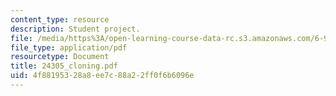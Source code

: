```yaml
---
content_type: resource
description: Student project.
file: /media/https%3A/open-learning-course-data-rc.s3.amazonaws.com/6-901-inventions-and-patents-fall-2005/4f88195328a8ee7c88a22ff0f6b6096e_24305_cloning.pdf
file_type: application/pdf
resourcetype: Document
title: 24305_cloning.pdf
uid: 4f881953-28a8-ee7c-88a2-2ff0f6b6096e
---
```

